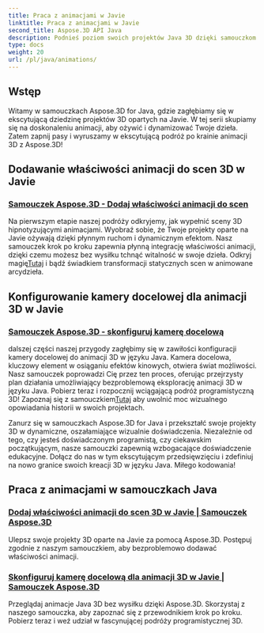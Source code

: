 ```yaml
---
title: Praca z animacjami w Javie
linktitle: Praca z animacjami w Javie
second_title: Aspose.3D API Java
description: Podnieś poziom swoich projektów Java 3D dzięki samouczkom Aspose.3D! Dowiedz się, jak dodawać właściwości animacji i bezproblemowo konfigurować docelowe kamery, aby uzyskać fascynujący rozwój 3D.
type: docs
weight: 20
url: /pl/java/animations/
---
```

## Wstęp

Witamy w samouczkach Aspose.3D for Java, gdzie zagłębiamy się w ekscytującą dziedzinę projektów 3D opartych na Javie. W tej serii skupiamy się na doskonaleniu animacji, aby ożywić i dynamizować Twoje dzieła. Zatem zapnij pasy i wyruszamy w ekscytującą podróż po krainie animacji 3D z Aspose.3D!

## Dodawanie właściwości animacji do scen 3D w Javie

### [Samouczek Aspose.3D - Dodaj właściwości animacji do scen](./add-animation-properties-to-scenes/)

 Na pierwszym etapie naszej podróży odkryjemy, jak wypełnić sceny 3D hipnotyzującymi animacjami. Wyobraź sobie, że Twoje projekty oparte na Javie ożywają dzięki płynnym ruchom i dynamicznym efektom. Nasz samouczek krok po kroku zapewnia płynną integrację właściwości animacji, dzięki czemu możesz bez wysiłku tchnąć witalność w swoje dzieła. Odkryj magię[Tutaj](./add-animation-properties-to-scenes/) i bądź świadkiem transformacji statycznych scen w animowane arcydzieła.

## Konfigurowanie kamery docelowej dla animacji 3D w Javie

### [Samouczek Aspose.3D - skonfiguruj kamerę docelową](./set-up-target-camera/)

 dalszej części naszej przygody zagłębimy się w zawiłości konfiguracji kamery docelowej do animacji 3D w języku Java. Kamera docelowa, kluczowy element w osiąganiu efektów kinowych, otwiera świat możliwości. Nasz samouczek poprowadzi Cię przez ten proces, oferując przejrzysty plan działania umożliwiający bezproblemową eksplorację animacji 3D w języku Java. Pobierz teraz i rozpocznij wciągającą podróż programistyczną 3D! Zapoznaj się z samouczkiem[Tutaj](./set-up-target-camera/) aby uwolnić moc wizualnego opowiadania historii w swoich projektach.

Zanurz się w samouczkach Aspose.3D for Java i przekształć swoje projekty 3D w dynamiczne, oszałamiające wizualnie doświadczenia. Niezależnie od tego, czy jesteś doświadczonym programistą, czy ciekawskim początkującym, nasze samouczki zapewnią wzbogacające doświadczenie edukacyjne. Dołącz do nas w tym ekscytującym przedsięwzięciu i zdefiniuj na nowo granice swoich kreacji 3D w języku Java. Miłego kodowania!

## Praca z animacjami w samouczkach Java
### [Dodaj właściwości animacji do scen 3D w Javie | Samouczek Aspose.3D](./add-animation-properties-to-scenes/)
Ulepsz swoje projekty 3D oparte na Javie za pomocą Aspose.3D. Postępuj zgodnie z naszym samouczkiem, aby bezproblemowo dodawać właściwości animacji.
### [Skonfiguruj kamerę docelową dla animacji 3D w Javie | Samouczek Aspose.3D](./set-up-target-camera/)
Przeglądaj animacje Java 3D bez wysiłku dzięki Aspose.3D. Skorzystaj z naszego samouczka, aby zapoznać się z przewodnikiem krok po kroku. Pobierz teraz i weź udział w fascynującej podróży programistycznej 3D.